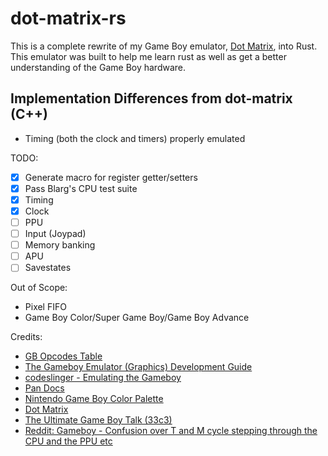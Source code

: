 # dot-matrix-rs

This is a complete rewrite of my Game Boy emulator, [Dot Matrix](https://github.com/aminoa/dot-matrix), into Rust. This emulator was built to help me learn rust as well as get a better understanding of the Game Boy hardware. 

## Implementation Differences from dot-matrix (C++)

- Timing (both the clock and timers) properly emulated

TODO:

- [x] Generate macro for register getter/setters
- [x] Pass Blarg's CPU test suite 
- [x] Timing
- [x] Clock
- [ ] PPU
- [ ] Input (Joypad) 
- [ ] Memory banking
- [ ] APU
- [ ] Savestates

Out of Scope:

- Pixel FIFO
- Game Boy Color/Super Game Boy/Game Boy Advance

Credits:

- [GB Opcodes Table](https://gbdev.io/gb-opcodes/optables/)
- [The Gameboy Emulator (Graphics) Development Guide](https://hacktix.github.io/GBEDG/ppu/#the-concept-of-scanlines)
- [codeslinger - Emulating the Gameboy](http://www.codeslinger.co.uk/pages/projects/gameboy/)
- [Pan Docs](https://gbdev.io/pandocs/)
- [Nintendo Game Boy Color Palette](https://www.color-hex.com/color-palette/45299)
- [Dot Matrix](https://github.com/aminoa/dot-matrix/)
- [The Ultimate Game Boy Talk (33c3)](https://www.youtube.com/watch?v=HyzD8pNlpwI)
- [Reddit: Gameboy - Confusion over T and M cycle stepping through the CPU and the PPU etc](https://www.reddit.com/r/EmuDev/comments/tnh41p/gameboy_confusion_over_t_and_m_cycle_stepping/)